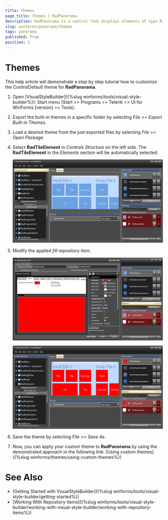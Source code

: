 ```yaml
---
title: Themes
page_title: Themes | RadPanorama
description: RadPanorama is a control that displays elements of type RadTileElement in a mosaic manner.
slug: winforms/panorama/themes
tags: panorama
published: True
position: 1
---
```


# Themes

This help article will demonstrate a step by step tutorial how to customize the ControlDefault theme for **RadPanorama**. 

1. Open [VisualStyleBuilder]({%slug winforms/tools/visual-style-builder%}): Start menu (Start >> Programs >> Telerik >> UI for WinForms [version] >> Tools).

1. Export the built-in themes in a specific folder by selecting *File >> Export Built-in Themes*.

1. Load a desired theme from the just exported files by selecting *File >> Open Package*

1. Select **RadTileElement** in *Controls Structure* on the left side. The **RadTileElement** in the *Elements* section will be automatically selected.

	![panorama-customizing-appearance-themes 001](images/panorama-customizing-appearance-themes001.png)

1. Modify the applied *fill* repository item. 

	![panorama-customizing-appearance-themes 002](images/panorama-customizing-appearance-themes002.png)
	
	![panorama-customizing-appearance-themes 003](images/panorama-customizing-appearance-themes003.png)

1. Save the theme by selecting *File >> Save As*.

1. Now, you can apply your custom theme to **RadPanorama** by using the demonstrated approach in the following link: [Using custom themes]({%slug winforms/themes/using-custom-themes%})

# See Also 

* [Getting Started with VisualStyleBuilder]({%slug winforms/tools/visual-style-builder/getting-started%})
* [Working With Repository Items]({%slug winforms/tools/visual-style-builder/working-with-visual-style-builder/working-with-repository-items%})